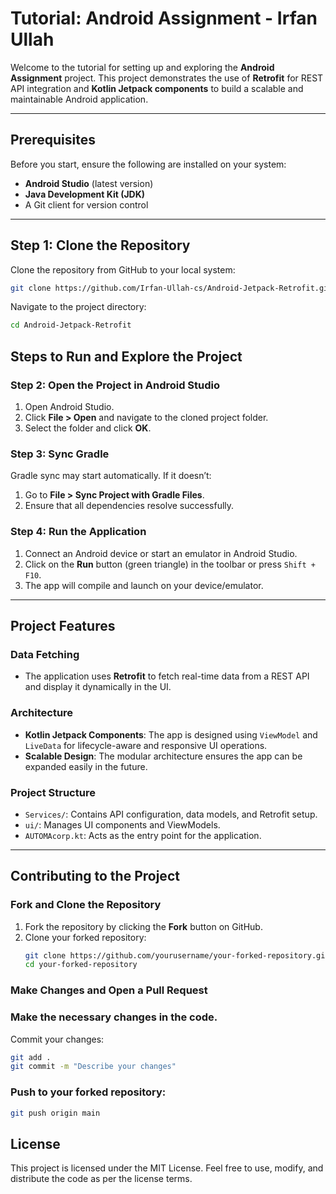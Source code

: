 # **Tutorial: Android Assignment - Irfan Ullah**

Welcome to the tutorial for setting up and exploring the **Android Assignment** project. This project demonstrates the use of **Retrofit** for REST API integration and **Kotlin Jetpack components** to build a scalable and maintainable Android application.

---

## **Prerequisites**

Before you start, ensure the following are installed on your system:

- **Android Studio** (latest version)
- **Java Development Kit (JDK)**
- A Git client for version control

---

## **Step 1: Clone the Repository**

Clone the repository from GitHub to your local system:
```bash
git clone https://github.com/Irfan-Ullah-cs/Android-Jetpack-Retrofit.git
````
Navigate to the project directory:

```bash
cd Android-Jetpack-Retrofit
```
## Steps to Run and Explore the Project

### Step 2: Open the Project in Android Studio
1. Open Android Studio.
2. Click **File > Open** and navigate to the cloned project folder.
3. Select the folder and click **OK**.

### Step 3: Sync Gradle
Gradle sync may start automatically. If it doesn’t:
1. Go to **File > Sync Project with Gradle Files**.
2. Ensure that all dependencies resolve successfully.

### Step 4: Run the Application
1. Connect an Android device or start an emulator in Android Studio.
2. Click on the **Run** button (green triangle) in the toolbar or press `Shift + F10`.
3. The app will compile and launch on your device/emulator.

---

## Project Features

### Data Fetching
- The application uses **Retrofit** to fetch real-time data from a REST API and display it dynamically in the UI.

### Architecture
- **Kotlin Jetpack Components**: The app is designed using `ViewModel` and `LiveData` for lifecycle-aware and responsive UI operations.
- **Scalable Design**: The modular architecture ensures the app can be expanded easily in the future.

### Project Structure
- `Services/`: Contains API configuration, data models, and Retrofit setup.
- `ui/`: Manages UI components and ViewModels.
- `AUTOMAcorp.kt`: Acts as the entry point for the application.

---

## Contributing to the Project

### Fork and Clone the Repository
1. Fork the repository by clicking the **Fork** button on GitHub.
2. Clone your forked repository:
   ```bash
   git clone https://github.com/yourusername/your-forked-repository.git
   cd your-forked-repository
    ```
### Make Changes and Open a Pull Request
### Make the necessary changes in the code.
Commit your changes:
```bash
git add .
git commit -m "Describe your changes"
```
### Push to your forked repository:
```bash
git push origin main
```

## License
This project is licensed under the MIT License. Feel free to use, modify, and distribute the code as per the license terms.
